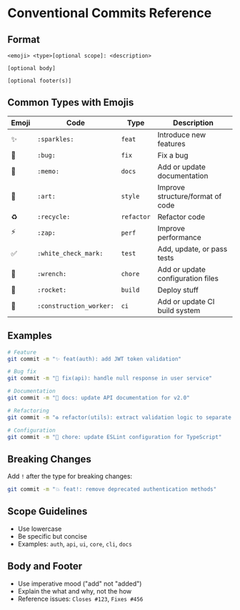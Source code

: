 # Conventional Commits Reference

## Format

```
<emoji> <type>[optional scope]: <description>

[optional body]

[optional footer(s)]
```

## Common Types with Emojis

| Emoji | Code                    | Type       | Description                       |
| ----- | ----------------------- | ---------- | --------------------------------- |
| ✨    | `:sparkles:`            | `feat`     | Introduce new features            |
| 🐛    | `:bug:`                 | `fix`      | Fix a bug                         |
| 📝    | `:memo:`                | `docs`     | Add or update documentation       |
| 🎨    | `:art:`                 | `style`    | Improve structure/format of code  |
| ♻️    | `:recycle:`             | `refactor` | Refactor code                     |
| ⚡️   | `:zap:`                 | `perf`     | Improve performance               |
| ✅    | `:white_check_mark:`    | `test`     | Add, update, or pass tests        |
| 🔧    | `:wrench:`              | `chore`    | Add or update configuration files |
| 🚀    | `:rocket:`              | `build`    | Deploy stuff                      |
| 👷    | `:construction_worker:` | `ci`       | Add or update CI build system     |

## Examples

```bash
# Feature
git commit -m "✨ feat(auth): add JWT token validation"

# Bug fix
git commit -m "🐛 fix(api): handle null response in user service"

# Documentation
git commit -m "📝 docs: update API documentation for v2.0"

# Refactoring
git commit -m "♻️ refactor(utils): extract validation logic to separate module"

# Configuration
git commit -m "🔧 chore: update ESLint configuration for TypeScript"
```

## Breaking Changes

Add `!` after the type for breaking changes:

```bash
git commit -m "💥 feat!: remove deprecated authentication methods"
```

## Scope Guidelines

- Use lowercase
- Be specific but concise
- Examples: `auth`, `api`, `ui`, `core`, `cli`, `docs`

## Body and Footer

- Use imperative mood ("add" not "added")
- Explain the what and why, not the how
- Reference issues: `Closes #123`, `Fixes #456`
